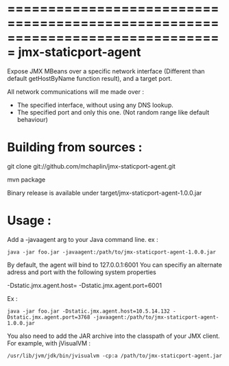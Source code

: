 ===============================================================================
    jmx-staticport-agent
===============================================================================

Expose JMX MBeans over a specific network interface (Different than default 
getHostByName function result), and a target port.

All network communications will me made over :
 - The specified interface, without using any DNS lookup.
 - The specified port and only this one. (Not random range like default behaviour)

Building from sources :
===============================================================================

git clone git://github.com/mchaplin/jmx-staticport-agent.git

mvn package

Binary release is available under target/jmx-staticport-agent-1.0.0.jar

Usage :
===============================================================================

Add a -javaagent arg to your Java command line. ex :

    java -jar foo.jar -javaagent:/path/to/jmx-staticport-agent-1.0.0.jar

By default, the agent will bind to 127.0.0.1:6001
You can specifiy an alternate adress and port with the following system properties 

-Dstatic.jmx.agent.host=<IPV4>
-Dstatic.jmx.agent.port=6001

Ex :

    java -jar foo.jar -Dstatic.jmx.agent.host=10.5.14.132 -Dstatic.jmx.agent.port=3768 -javaagent:/path/to/jmx-staticport-agent-1.0.0.jar

You also need to add the JAR archive into the classpath of your JMX client. For example, with jVisualVM :

    /usr/lib/jvm/jdk/bin/jvisualvm -cp:a /path/to/jmx-staticport-agent.jar